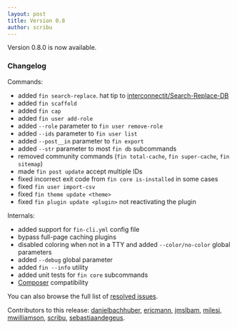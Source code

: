 ```yaml
---
layout: post
title: Version 0.8
author: scribu
---
```

Version 0.8.0 is now available.

### Changelog 

Commands:

- added `fin search-replace`. hat tip to [interconnectit/Search-Replace-DB](https://github.com/interconnectit/Search-Replace-DB)
- added `fin scaffold`
- added `fin cap`
- added `fin user add-role`
- added `--role` parameter to `fin user remove-role`
- added `--ids` parameter to `fin user list`
- added `--post__in` parameter to `fin export`
- added `--str` parameter to most `fin db` subcommands
- removed community commands (`fin total-cache`, `fin super-cache`, `fin sitemap`)
- made `fin post update` accept multiple IDs
- fixed incorrect exit code from `fin core is-installed` in some cases
- fixed `fin user import-csv`
- fixed `fin theme update <theme>`
- fixed `fin plugin update <plugin>` not reactivating the plugin

Internals:

- added support for `fin-cli.yml` config file
- bypass full-page caching plugins
- disabled coloring when not in a TTY and added `--color/no-color` global parameters
- added `--debug` global parameter
- added `fin --info` utility
- added unit tests for `fin core` subcommands
- [Composer](http://getcomposer.org) compatibility

You can also browse the full list of [resolved issues](https://github.com/fin-cli/fin-cli/issues?milestone=6&state=closed).

Contributors to this release: [danielbachhuber](http://github.com/danielbachhuber), [ericmann](http://github.com/ericmann), [jmslbam](http://github.com/jmslbam), [milesj](http://github.com/milesj), [mwilliamson](http://github.com/mwilliamson), [scribu](http://github.com/scribu), [sebastiaandegeus](http://github.com/sebastiaandegeus).

